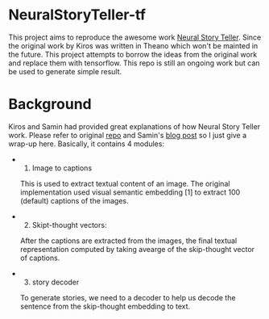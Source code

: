 # NeuralStoryTeller-tf

This project aims to reproduce the awesome work [Neural Story Teller](https://github.com/ryankiros/neural-storyteller). Since the original work by Kiros was written in Theano which won't be mainted in the future. This project attempts to borrow the ideas from the original work and replace them with tensorflow. This repo is still an ongoing work but can be used to generate simple result.

# Background

Kiros and Samin had provided great explanations of how Neural Story Teller work. Please refer to original [repo](https://github.com/ryankiros/neural-storyteller) and Samin's [blog post](https://medium.com/@samim/generating-stories-about-images-d163ba41e4ed) so I just give a wrap-up here. Basically, it contains 4 modules:

* 1. Image to captions

    This is used to extract textual content of an image. The original implementation used visual semantic embedding [1] to extract 100 (default) captions of the images.
    
* 2. Skipt-thought vectors:

    After the captions are extracted from the images, the final textual representation computed by taking avearge of the skip-thought vector of captions.
    
* 3. story decoder

    To generate stories, we need to a decoder to help us decode the sentence from the skip-thought embedding to text.




